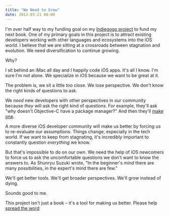 ```yaml
---
title: "We Need to Grow"
date: 2013-03-21 00:00
---
```


<p>I'm over half way to my funding goal on my <a href="http://indiegogo.com/projects/your-first-ios-app">Indiegogo project</a> to fund my next book. One of my primary goals in this project is to attract existing developers working with other languages and ecosystems into the iOS world. I believe that we are sitting at a crossroads between stagnation and evolution. We need diversification to continue growing. </p>

<p>Why?</p>

<p>I sit behind an iMac all day and I happily code iOS apps. It's all I know. I'm sure I'm not alone. We specialize in iOS because we want to be great at it. </p>

<p>The problem is, we sit a little <em>too</em> close. We lose perspective. We don't know the right kinds of questions to ask. </p>

<p>We <em>need</em> new developers with other perspectives in our community because <em>they</em> will ask the right kind of questions. For example, they'll ask "why doesn't Objective-C have a package manager?" And then they'll <a href="http://cocoapods.org">make one</a>. </p>

<p>A more diverse iOS developer community will make us better by forcing us to re-evaluate our assumptions. Things change, especially in the tech world. If we want to keep from stagnating, it's incredibly important to constantly question <em>everything</em> we know. </p>

<p>But that's impossible to do on our own. We need the help of iOS newcomers to force us to ask the uncomfortable questions we don't want to know the answers to. As Shunryu Suzuki wrote, "In the beginner's mind there are many possibilities, in the expert's mind there are few."</p>

<p>We'll get better tools. We'll get broader perspectives. We'll grow instead of dying. </p>

<p>Sounds good to me.</p>

<p>This project isn't just a book – it's a tool for making us better. Please help <a href="http://indiegogo.com/projects/your-first-ios-app">spread the word</a>. </p>

<!-- more -->

